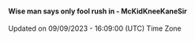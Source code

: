 #### Wise man says only fool rush in - McKidKneeKaneSir
Updated on 09/09/2023 - 16:09:00 (UTC) Time Zone
